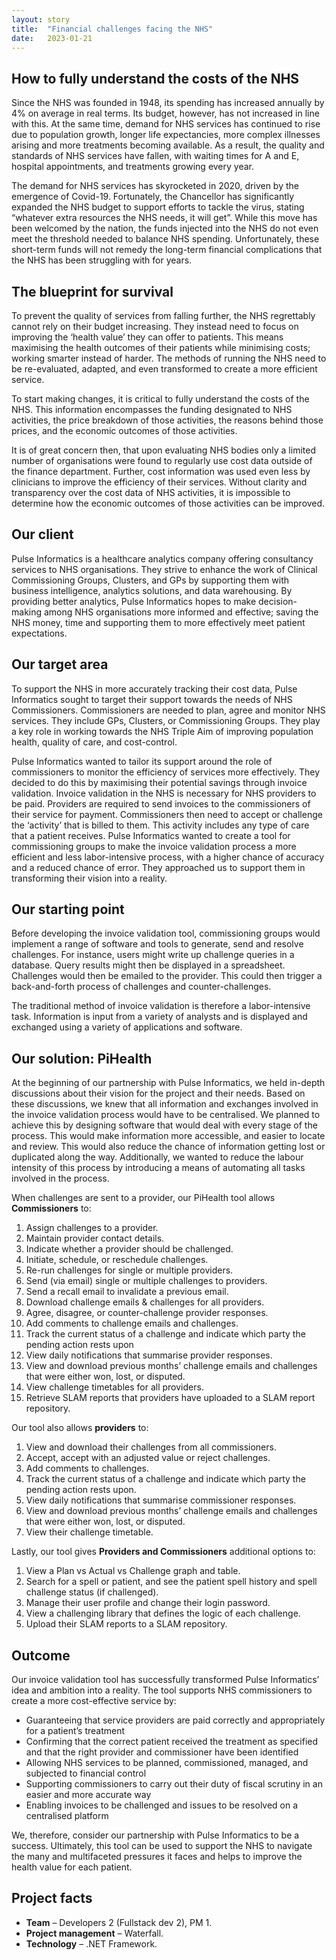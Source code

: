 ```yaml
---
layout: story
title:  "Financial challenges facing the NHS"
date:   2023-01-21
---
```


## How to fully understand the costs of the NHS
Since the NHS was founded in 1948, its spending has increased annually by 4% on average in real terms. Its budget, however, has not increased in line with this. At the same time, demand for NHS services has continued to rise due to population growth, longer life expectancies, more complex illnesses arising and more treatments becoming available. As a result, the quality and standards of NHS services have fallen, with waiting times for A and E, hospital appointments, and treatments growing every year. 

The demand for NHS services has skyrocketed in 2020, driven by the emergence of Covid-19. Fortunately, the Chancellor has significantly expanded the NHS budget to support efforts to tackle the virus, stating “whatever extra resources the NHS needs, it will get”. While this move has been welcomed by the nation, the funds injected into the NHS do not even meet the threshold needed to balance NHS spending. Unfortunately, these short-term funds will not remedy the long-term financial complications that the NHS has been struggling with for years.

## The blueprint for survival
To prevent the quality of services from falling further, the NHS regrettably cannot rely on their budget increasing. They instead need to focus on improving the ‘health value’ they can offer to patients. This means maximising the health outcomes of their patients while minimising costs; working smarter instead of harder. The methods of running the NHS need to be re-evaluated, adapted, and even transformed to create a more efficient service. 

To start making changes, it is critical to fully understand the costs of the NHS. This information encompasses the funding designated to NHS activities, the price breakdown of those activities, the reasons behind those prices, and the economic outcomes of those activities. 

It is of great concern then, that upon evaluating NHS bodies only a limited number of organisations were found to regularly use cost data outside of the finance department. Further, cost information was used even less by clinicians to improve the efficiency of their services. Without clarity and transparency over the cost data of NHS activities, it is impossible to determine how the economic outcomes of those activities can be improved. 


## Our client
Pulse Informatics is a healthcare analytics company offering consultancy services to NHS organisations. They strive to enhance the work of Clinical Commissioning Groups, Clusters, and GPs by supporting them with business intelligence, analytics solutions, and data warehousing. By providing better analytics, Pulse Informatics hopes to make decision-making among NHS organisations more informed and effective; saving the NHS money, time and supporting them to more effectively meet patient expectations. 

## Our target area
To support the NHS in more accurately tracking their cost data, Pulse Informatics sought to target their support towards the needs of NHS Commissioners. Commissioners are needed to plan, agree and monitor NHS services. They include GPs, Clusters, or Commissioning Groups. They play a key role in working towards the NHS Triple Aim of improving population health, quality of care, and cost-control. 

Pulse Informatics wanted to tailor its support around the role of commissioners to monitor the efficiency of services more effectively. They decided to do this by maximising their potential savings through invoice validation. Invoice validation in the NHS is necessary for NHS providers to be paid. Providers are required to send invoices to the commissioners of their service for payment. Commissioners then need to accept or challenge the ‘activity’ that is billed to them. This activity includes any type of care that a patient receives. Pulse Informatics wanted to create a tool for commissioning groups to make the invoice validation process a more efficient and less labor-intensive process, with a higher chance of accuracy and a reduced chance of error. They approached us to support them in transforming their vision into a reality.


## Our starting point
Before developing the invoice validation tool, commissioning groups would implement a range of software and tools to generate, send and resolve challenges. For instance, users might write up challenge queries in a database. Query results might then be displayed in a spreadsheet. Challenges would then be emailed to the provider. This could then trigger a back-and-forth process of challenges and counter-challenges. 

The traditional method of invoice validation is therefore a labor-intensive task. Information is input from a variety of analysts and is displayed and exchanged using a variety of applications and software.

## Our solution: PiHealth
At the beginning of our partnership with Pulse Informatics, we held in-depth discussions about their vision for the project and their needs. Based on these discussions, we knew that all information and exchanges involved in the invoice validation process would have to be centralised. We planned to achieve this by designing software that would deal with every stage of the process. This would make information more accessible, and easier to locate and review. This would also reduce the chance of information getting lost or duplicated along the way. Additionally, we wanted to reduce the labour intensity of this process by introducing a means of automating all tasks involved in the process.

When challenges are sent to a provider, our PiHealth tool allows **Commissioners** to:

1. Assign challenges to a provider.
2. Maintain provider contact details.
3. Indicate whether a provider should be challenged.
4. Initiate, schedule, or reschedule challenges.
5. Re-run challenges for single or multiple providers.
6. Send (via email) single or multiple challenges to providers.
7. Send a recall email to invalidate a previous email.
8. Download challenge emails & challenges for all providers.
9. Agree, disagree, or counter-challenge provider responses.
10. Add comments to challenge emails and challenges.
11. Track the current status of a challenge and indicate which party the pending action rests upon
12. View daily notifications that summarise provider responses.
13. View and download previous months’ challenge emails and challenges that were either won, lost, or disputed.
14. View challenge timetables for all providers.
15. Retrieve SLAM reports that providers have uploaded to a SLAM report repository.

Our tool also allows **providers** to:

1. View and download their challenges from all commissioners.
2. Accept, accept with an adjusted value or reject challenges.
3. Add comments to challenges.
4. Track the current status of a challenge and indicate which party the pending action rests upon.
5. View daily notifications that summarise commissioner responses.
6. View and download previous months’ challenge emails and challenges that were either won, lost, or disputed.
7. View their challenge timetable.

Lastly, our tool gives **Providers and Commissioners** additional options to:

1. View a Plan vs Actual vs Challenge graph and table.
2. Search for a spell or patient, and see the patient spell history and spell challenge status (if challenged).
3. Manage their user profile and change their login password.
4. View a challenging library that defines the logic of each challenge.
5. Upload their SLAM reports to a SLAM repository.

## Outcome
Our invoice validation tool has successfully transformed Pulse Informatics’ idea and ambition into a reality. The tool supports NHS commissioners to create a more cost-effective service by:

- Guaranteeing that service providers are paid correctly and appropriately for a patient’s treatment
- Confirming that the correct patient received the treatment as specified and that the right provider and commissioner have been identified
- Allowing NHS services to be planned, commissioned, managed, and subjected to financial control
- Supporting commissioners to carry out their duty of fiscal scrutiny in an easier and more accurate way
- Enabling invoices to be challenged and issues to be resolved on a centralised platform

We, therefore, consider our partnership with Pulse Informatics to be a success. Ultimately, this tool can be used to support the NHS to navigate the many and multifaceted pressures it faces and helps to improve the health value for each patient.

## Project facts
- **Team** – Developers 2 (Fullstack dev 2), PM 1.
- **Project management** – Waterfall.
- **Technology** – .NET Framework.
